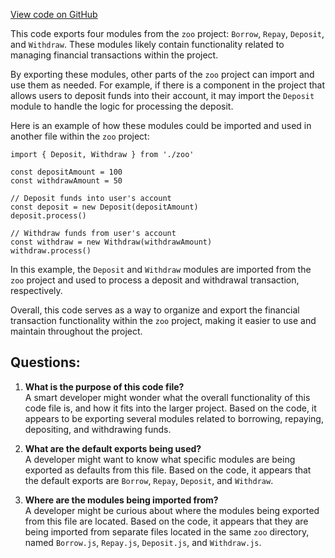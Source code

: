 [View code on GitHub](zoo-labs/zoo/blob/master/core/src/features/kashi/index.ts)

This code exports four modules from the `zoo` project: `Borrow`, `Repay`, `Deposit`, and `Withdraw`. These modules likely contain functionality related to managing financial transactions within the project. 

By exporting these modules, other parts of the `zoo` project can import and use them as needed. For example, if there is a component in the project that allows users to deposit funds into their account, it may import the `Deposit` module to handle the logic for processing the deposit. 

Here is an example of how these modules could be imported and used in another file within the `zoo` project:

```
import { Deposit, Withdraw } from './zoo'

const depositAmount = 100
const withdrawAmount = 50

// Deposit funds into user's account
const deposit = new Deposit(depositAmount)
deposit.process()

// Withdraw funds from user's account
const withdraw = new Withdraw(withdrawAmount)
withdraw.process()
```

In this example, the `Deposit` and `Withdraw` modules are imported from the `zoo` project and used to process a deposit and withdrawal transaction, respectively. 

Overall, this code serves as a way to organize and export the financial transaction functionality within the `zoo` project, making it easier to use and maintain throughout the project.
## Questions: 
 1. **What is the purpose of this code file?**\
A smart developer might wonder what the overall functionality of this code file is, and how it fits into the larger project. Based on the code, it appears to be exporting several modules related to borrowing, repaying, depositing, and withdrawing funds.

2. **What are the default exports being used?**\
A developer might want to know what specific modules are being exported as defaults from this file. Based on the code, it appears that the default exports are `Borrow`, `Repay`, `Deposit`, and `Withdraw`.

3. **Where are the modules being imported from?**\
A developer might be curious about where the modules being exported from this file are located. Based on the code, it appears that they are being imported from separate files located in the same `zoo` directory, named `Borrow.js`, `Repay.js`, `Deposit.js`, and `Withdraw.js`.